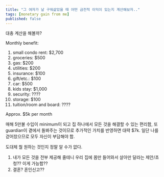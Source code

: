 ```yaml
---
title: "그 여자가 날 구워삶았을 때 어떤 금전적 이익이 있는지 계산해보자.."
tags: [monetary gain from me]
published: false
---
```


대충 계산을 해볼까?

Monthly benefit:
1) small condo rent: $2,700
2) groceries: $500
3) gas: $200
4) utilities: $200
5) insurance: $100
6) gift/etc.: $100
7) car: $500
8) kids stay: $1,000
9) security: ????
10) storage: $100
11) tuition/room and board: ????

Approx. $5k per month

매해 5만불 수입이 minimum이 되고 집 하나에서 모든 것을 해결할 수 있는 편리함, 또 guardian이 곁에서 돌봐주는 것이므로 추가적인 가치를 반영하면 대략 $7k. 일단 나를 걷어찼으므로 모두 자신이 부담해야 함.

도대체 뭘 원하는 것인지 정말 알 수가 없다.

1) 내가 모든 것을 전부 제공해 줄테니 우리 집에 몸만 들어와서 살아만 달라는 제안/초청?? 이게 가능함??
2) 결혼? 혼인신고??
